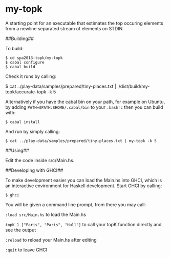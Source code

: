 my-topk
====================

A starting point for an  executable that estimates the top occuring elements
from a newline separated stream of elements on STDIN.

##Building##

To build:

    $ cd spa2013-topk/my-topk
    $ cabal configure
    $ cabal build

Check it runs by calling:

   $ cat ../play-data/samples/prepared/tiny-places.txt | ./dist/build/my-topk/accurate-topk -k 5

Alternatively if you have the cabal bin on your path, for example on Ubuntu,
by adding `PATH=$PATH:$HOME/.cabal/bin` to your `.bashrc` then you can build with:

    $ cabal install

And run by simply calling:

    $ cat ../play-data/samples/prepared/tiny-places.txt | my-topk -k 5

##Using##

Edit the code inside src/Main.hs.

##Developing with GHCI##

To make development easier you can load the Main.hs into GHCI, which is
an interactive environment for Haskell development. Start GHCI by calling:

    $ ghci

You will be given a command line prompt, from there you may call:

`:load src/Main.hs` to load the Main.hs

`topK 1 ["Paris", "Paris", "Hull"]` to call your topK function directly and
see the output

`:reload` to reload your Main.hs after editing

`:quit` to leave GHCI